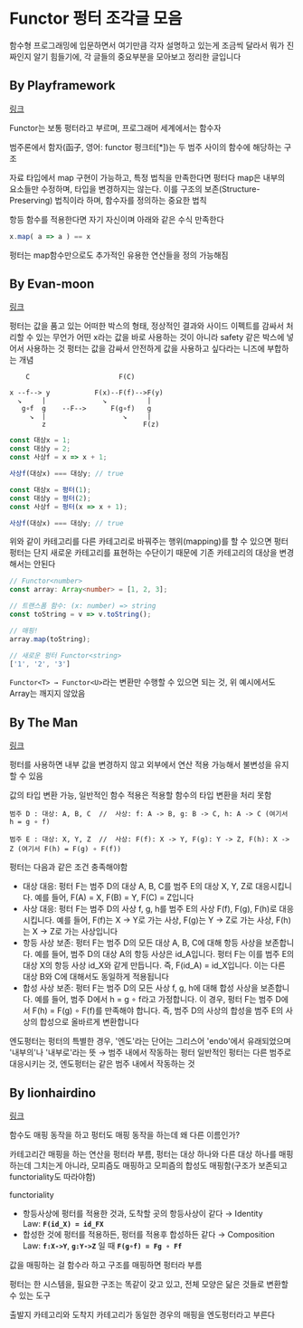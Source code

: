 # Functor 펑터 조각글 모음

함수형 프로그래밍에 입문하면서 여기만큼 각자 설명하고 있는게 조금씩 달라서
뭐가 진짜인지 알기 힘들기에, 각 글들의 중요부분을 모아보고 정리한 글입니다 

## By Playframework

[링크](https://kpug.github.io/fp-gitbook/Chapter4.html)

Functor는 보통 펑터라고 부르며, 프로그래머 세계에서는 함수자

범주론에서 함자(函子, 영어: functor 펑크터[*])는 두 범주 사이의 함수에 해당하는 구조

자료 타입에서 map 구현이 가능하고, 특정 법칙을 만족한다면 펑터다
map은 내부의 요소들만 수정하며, 타입을 변경하지는 않는다.
이를 구조의 보존(Structure-Preserving) 법칙이라 하며, 함수자를 정의하는 중요한 법칙

항등 함수를 적용한다면 자기 자신이며 아래와 같은 수식 만족한다

```js
x.map( a => a ) == x
```

펑터는 map함수만으로도 추가적인 유용한 연산들을 정의 가능해짐

## By Evan-moon

[링크](https://evan-moon.github.io/2020/01/27/safety-function-composition/)

펑터는 값을 품고 있는 어떠한 박스의 형태, 정상적인 결과와 사이드 이펙트를 감싸서 처리할 수 있는 무언가
어떤 x라는 값을 바로 사용하는 것이 아니라 safety 같은 박스에 넣어서 사용하는 것
펑터는 값을 감싸서 안전하게 값을 사용하고 싶다라는 니즈에 부합하는 개념

```plain
    C                      F(C)

x --f--> y           F(x)--F(f)-->F(y)
  ↘️     |              ↘️          |
   g∘f  g    --F-->      F(g∘f)   g
     ↘️  |                   ↘️     |
        z                        F(z)
```

```js
const 대상x = 1;
const 대상y = 2;
const 사상f = x => x + 1;

사상f(대상x) === 대상y; // true

const 대상x = 펑터(1);
const 대상y = 펑터(2);
const 사상f = 펑터(x => x + 1);

사상f(대상x) === 대상y; // true
```

위와 같이 카테고리를 다른 카테고리로 바꿔주는 행위(mapping)를 할 수 있으면 펑터
펑터는 단지 새로운 카테고리를 표현하는 수단이기 때문에 기존 카테고리의 대상을 변경해서는 안된다

```ts
// Functor<number>
const array: Array<number> = [1, 2, 3];

// 트랜스폼 함수: (x: number) => string
const toString = v => v.toString();

// 매핑!
array.map(toString);

// 새로운 펑터 Functor<string>
['1', '2', '3']
```

`Functor<T> → Functor<U>`라는 변환만 수행할 수 있으면 되는 것, 위 예시에서도 Array는 깨지지 않았음

## By The Man

[링크](https://theworldaswillandidea.tistory.com/148)

펑터를 사용하면 내부 값을 변경하지 않고 외부에서 연산 적용 가능해서 불변성을 유지할 수 있음

값의 타입 변환 가능, 일반적인 함수 적용은 적용할 함수의 타입 변환을 처리 못함

```plain
범주 D : 대상: A, B, C  //  사상: f: A -> B, g: B -> C, h: A -> C (여기서 h = g ∘ f)

범주 E : 대상: X, Y, Z  //  사상: F(f): X -> Y, F(g): Y -> Z, F(h): X -> Z (여기서 F(h) = F(g) ∘ F(f))
```

펑터는 다음과 같은 조건 충족해야함

- 대상 대응: 펑터 F는 범주 D의 대상 A, B, C를 범주 E의 대상 X, Y, Z로 대응시킵니다.
예를 들어, F(A) = X, F(B) = Y, F(C) = Z입니다
- 사상 대응: 펑터 F는 범주 D의 사상 f, g, h를 범주 E의 사상 F(f), F(g), F(h)로 대응시킵니다.
예를 들어, F(f)는 X -> Y로 가는 사상, F(g)는 Y -> Z로 가는 사상, F(h)는 X -> Z로 가는 사상입니다
- 항등 사상 보존: 펑터 F는 범주 D의 모든 대상 A, B, C에 대해 항등 사상을 보존합니다.
예를 들어, 범주 D의 대상 A의 항등 사상은 id_A입니다. 펑터 F는 이를 범주 E의 대상 X의 항등 사상 id_X와 같게 만듭니다. 즉, F(id_A) = id_X입니다. 이는 다른 대상 B와 C에 대해서도 동일하게 적용됩니다
- 합성 사상 보존: 펑터 F는 범주 D의 모든 사상 f, g, h에 대해 합성 사상을 보존합니다.
예를 들어, 범주 D에서 h = g ∘ f라고 가정합니다. 이 경우, 펑터 F는 범주 D에서 F(h) = F(g) ∘ F(f)를 만족해야 합니다. 즉, 범주 D의 사상의 합성을 범주 E의 사상의 합성으로 올바르게 변환합니다

엔도펑터는 펑터의 특별한 경우, '엔도'라는 단어는 그리스어 'endo'에서 유래되었으며 '내부의'나 '내부로'라는 뜻 → 범주 내에서 작동하는 펑터
일반적인 펑터는 다른 범주로 대응시키는 것, 엔도펑터는 같은 범주 내에서 작동하는 것

## By lionhairdino

[링크](https://lionhairdino.github.io/posts/2023-03-09-functor.html)

함수도 매핑 동작을 하고 펑터도 매핑 동작을 하는데 왜 다른 이름인가?

카테고리간 매핑을 하는 연산을 펑터라 부름, 펑터는 대상 하나와 다른 대상 하나를 매핑하는데 그치는게 아니라, 모피즘도 매핑하고 모피즘의 합성도 매핑함(구조가 보존되고 functoriality도 따라야함)

functoriality

- 항등사상에 펑터를 적용한 것과, 도착할 곳의 항등사상이 같다 → Identity Law: **`F(id_X) = id_FX`**
- 합성한 것에 펑터를 적용하든, 펑터를 적용후 합성하든 같다 → Composition Law: **`f:X->Y`**, **`g:Y->Z`** 일 때 **`F(g∘f) = Fg ∘ Ff`**

값을 매핑하는 걸 함수라 하고 구조를 매핑하면 펑터라 부름

펑터는 한 시스템을, 필요한 구조는 똑같이 갖고 있고, 전체 모양은 닮은 것들로 변환할 수 있는 도구

출발지 카테고리와 도착지 카테고리가 동일한 경우의 매핑을 엔도펑터라고 부른다
